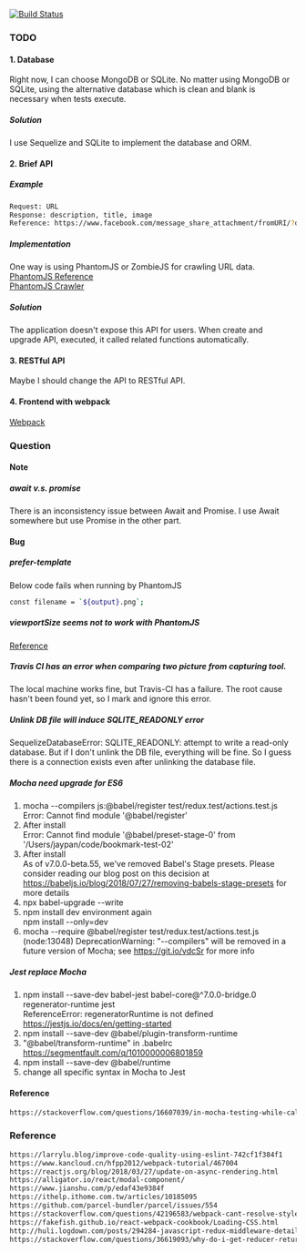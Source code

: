 [![Build Status](https://travis-ci.com/sfffaaa/bookmark.svg?branch=master)](https://travis-ci.com/sfffaaa/bookmark)


### TODO
#### 1. Database
Right now, I can choose MongoDB or SQLite. No matter using MongoDB or SQLite,
using the alternative database which is clean and blank is necessary when tests execute. </br>
##### Solution
I use Sequelize and SQLite to implement the database and ORM.
#### 2. Brief API
##### Example
``` bash
Request: URL
Response: description, title, image
Reference: https://www.facebook.com/message_share_attachment/fromURI/?dpr=2
```
##### Implementation
One way is using PhantomJS or ZombieJS for crawling URL data. </br>
[PhantomJS Reference](http://phantomjs.org/page-automation.html) </br>
[PhantomJS Crawler](https://segmentfault.com/a/1190000009409131)
##### Solution
The application doesn't expose this API for users. When create and upgrade API, executed, it called related functions automatically.

#### 3. RESTful API
Maybe I should change the API to RESTful API.

#### 4. Frontend with webpack
[Webpack](https://www.kancloud.cn/hfpp2012/webpack-tutorial/467002)

### Question
#### Note
##### await v.s. promise
There is an inconsistency issue between Await and Promise. I use Await somewhere but use Promise in the other part.
#### Bug
##### prefer-template
Below code fails when running by PhantomJS
``` bash
const filename = `${output}.png`;
```
##### viewportSize seems not to work with PhantomJS
[Reference](https://stackoverflow.com/questions/13390859/viewportsize-seems-not-to-work-with-phantomjs)

##### Travis CI has an error when comparing two picture from capturing tool.
The local machine works fine, but Travis-CI has a failure. The root cause hasn't been found yet, so I mark and ignore this error.

##### Unlink DB file will induce SQLITE_READONLY error
SequelizeDatabaseError: SQLITE_READONLY: attempt to write a read-only database. But if I don't unlink the DB file, everything will be fine. So I guess there is a connection exists even after unlinking the database file.

##### Mocha need upgrade for ES6
1. mocha --compilers js:@babel/register test/redux.test/actions.test.js </br>
Error: Cannot find module '@babel/register'
2. After install</br>
Error: Cannot find module '@babel/preset-stage-0' from '/Users/jaypan/code/bookmark-test-02'
3. After install</br>
As of v7.0.0-beta.55, we've removed Babel's Stage presets.
Please consider reading our blog post on this decision at
https://babeljs.io/blog/2018/07/27/removing-babels-stage-presets
for more details
4. npx babel-upgrade --write</br>
5. npm install dev environment again</br>
npm install --only=dev
6. mocha --require @babel/register test/redux.test/actions.test.js</br>
(node:13048) DeprecationWarning: "--compilers" will be removed in a future version of Mocha; see https://git.io/vdcSr for more info

##### Jest replace Mocha
1. npm install --save-dev babel-jest babel-core@^7.0.0-bridge.0 regenerator-runtime jest</br>
ReferenceError: regeneratorRuntime is not defined</br>
https://jestjs.io/docs/en/getting-started
2. npm install --save-dev @babel/plugin-transform-runtime
3. "@babel/transform-runtime" in .babelrc</br>
https://segmentfault.com/q/1010000006801859
4. npm install --save-dev @babel/runtime
5. change all specific syntax in Mocha to Jest

#### Reference
``` bash
https://stackoverflow.com/questions/16607039/in-mocha-testing-while-calling-asynchronous-function-how-to-avoid-the-timeout-er
```
### Reference
``` bash
https://larrylu.blog/improve-code-quality-using-eslint-742cf1f384f1
https://www.kancloud.cn/hfpp2012/webpack-tutorial/467004
https://reactjs.org/blog/2018/03/27/update-on-async-rendering.html
https://alligator.io/react/modal-component/
https://www.jianshu.com/p/edaf43e9384f
https://ithelp.ithome.com.tw/articles/10185095
https://github.com/parcel-bundler/parcel/issues/554
https://stackoverflow.com/questions/42196583/webpack-cant-resolve-style
https://fakefish.github.io/react-webpack-cookbook/Loading-CSS.html
http://huli.logdown.com/posts/294284-javascript-redux-middleware-details-tutorial
https://stackoverflow.com/questions/36619093/why-do-i-get-reducer-returned-undefined-during-initialization-despite-pr/36620420#36620420
```
